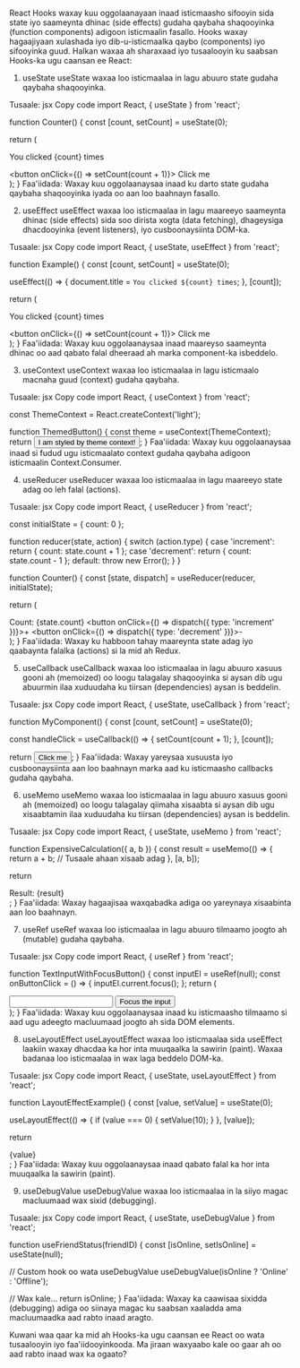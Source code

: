React Hooks waxay kuu oggolaanayaan inaad isticmaasho sifooyin sida state iyo saameynta dhinac (side effects) gudaha qaybaha shaqooyinka (function components) adigoon isticmaalin fasallo. Hooks waxay hagaajiyaan xulashada iyo dib-u-isticmaalka qaybo (components) iyo sifooyinka guud. Halkan waxaa ah sharaxaad iyo tusaalooyin ku saabsan Hooks-ka ugu caansan ee React:

1. useState
useState waxaa loo isticmaalaa in lagu abuuro state gudaha qaybaha shaqooyinka.

Tusaale:
jsx
Copy code
import React, { useState } from 'react';

function Counter() {
  const [count, setCount] = useState(0);

  return (
    <div>
      <p>You clicked {count} times</p>
      <button onClick={() => setCount(count + 1)}>
        Click me
      </button>
    </div>
  );
}
Faa'iidada: Waxay kuu oggolaanaysaa inaad ku darto state gudaha qaybaha shaqooyinka iyada oo aan loo baahnayn fasallo.




2. useEffect
useEffect waxaa loo isticmaalaa in lagu maareeyo saameynta dhinac (side effects) sida soo dirista xogta (data fetching), dhageysiga dhacdooyinka (event listeners), iyo cusboonaysiinta DOM-ka.

Tusaale:
jsx
Copy code
import React, { useState, useEffect } from 'react';

function Example() {
  const [count, setCount] = useState(0);

  useEffect(() => {
    document.title = `You clicked ${count} times`;
  }, [count]);

  return (
    <div>
      <p>You clicked {count} times</p>
      <button onClick={() => setCount(count + 1)}>
        Click me
      </button>
    </div>
  );
}
Faa'iidada: Waxay kuu oggolaanaysaa inaad maareyso saameynta dhinac oo aad qabato falal dheeraad ah marka component-ka isbeddelo.







3. useContext
useContext waxaa loo isticmaalaa in lagu isticmaalo macnaha guud (context) gudaha qaybaha.

Tusaale:
jsx
Copy code
import React, { useContext } from 'react';

const ThemeContext = React.createContext('light');

function ThemedButton() {
  const theme = useContext(ThemeContext);
  return <button className={theme}>I am styled by theme context!</button>;
}
Faa'iidada: Waxay kuu oggolaanaysaa inaad si fudud ugu isticmaalato context gudaha qaybaha adigoon isticmaalin Context.Consumer.








4. useReducer
useReducer waxaa loo isticmaalaa in lagu maareeyo state adag oo leh falal (actions).

Tusaale:
jsx
Copy code
import React, { useReducer } from 'react';

const initialState = { count: 0 };

function reducer(state, action) {
  switch (action.type) {
    case 'increment':
      return { count: state.count + 1 };
    case 'decrement':
      return { count: state.count - 1 };
    default:
      throw new Error();
  }
}

function Counter() {
  const [state, dispatch] = useReducer(reducer, initialState);

  return (
    <div>
      Count: {state.count}
      <button onClick={() => dispatch({ type: 'increment' })}>+</button>
      <button onClick={() => dispatch({ type: 'decrement' })}>-</button>
    </div>
  );
}
Faa'iidada: Waxay ku habboon tahay maareynta state adag iyo qaabaynta falalka (actions) si la mid ah Redux.









5. useCallback
useCallback waxaa loo isticmaalaa in lagu abuuro xasuus gooni ah (memoized) oo loogu talagalay shaqooyinka si aysan dib ugu abuurmin ilaa xuduudaha ku tiirsan (dependencies) aysan is beddelin.

Tusaale:
jsx
Copy code
import React, { useState, useCallback } from 'react';

function MyComponent() {
  const [count, setCount] = useState(0);

  const handleClick = useCallback(() => {
    setCount(count + 1);
  }, [count]);

  return <button onClick={handleClick}>Click me</button>;
}
Faa'iidada: Waxay yareysaa xusuusta iyo cusboonaysiinta aan loo baahnayn marka aad ku isticmaasho callbacks gudaha qaybaha.





6. useMemo
useMemo waxaa loo isticmaalaa in lagu abuuro xasuus gooni ah (memoized) oo loogu talagalay qiimaha xisaabta si aysan dib ugu xisaabtamin ilaa xuduudaha ku tiirsan (dependencies) aysan is beddelin.

Tusaale:
jsx
Copy code
import React, { useState, useMemo } from 'react';

function ExpensiveCalculation({ a, b }) {
  const result = useMemo(() => {
    return a + b; // Tusaale ahaan xisaab adag
  }, [a, b]);

  return <div>Result: {result}</div>;
}
Faa'iidada: Waxay hagaajisaa waxqabadka adiga oo yareynaya xisaabinta aan loo baahnayn.









7. useRef
useRef waxaa loo isticmaalaa in lagu abuuro tilmaamo joogto ah (mutable) gudaha qaybaha.

Tusaale:
jsx
Copy code
import React, { useRef } from 'react';

function TextInputWithFocusButton() {
  const inputEl = useRef(null);
  const onButtonClick = () => {
    inputEl.current.focus();
  };
  return (
    <div>
      <input ref={inputEl} type="text" />
      <button onClick={onButtonClick}>Focus the input</button>
    </div>
  );
}
Faa'iidada: Waxay kuu oggolaanaysaa inaad ku isticmaasho tilmaamo si aad ugu adeegto macluumaad joogto ah sida DOM elements.

8. useLayoutEffect
useLayoutEffect waxaa loo isticmaalaa sida useEffect laakiin waxay dhacdaa ka hor inta muuqaalka la sawirin (paint). Waxaa badanaa loo isticmaalaa in wax laga beddelo DOM-ka.

Tusaale:
jsx
Copy code
import React, { useState, useLayoutEffect } from 'react';

function LayoutEffectExample() {
  const [value, setValue] = useState(0);

  useLayoutEffect(() => {
    if (value === 0) {
      setValue(10);
    }
  }, [value]);

  return <div>{value}</div>;
}
Faa'iidada: Waxay kuu oggolaanaysaa inaad qabato falal ka hor inta muuqaalka la sawirin (paint).

9. useDebugValue
useDebugValue waxaa loo isticmaalaa in la siiyo magac macluumaad wax sixid (debugging).

Tusaale:
jsx
Copy code
import React, { useState, useDebugValue } from 'react';

function useFriendStatus(friendID) {
  const [isOnline, setIsOnline] = useState(null);

  // Custom hook oo wata useDebugValue
  useDebugValue(isOnline ? 'Online' : 'Offline');

  // Wax kale...
  return isOnline;
}
Faa'iidada: Waxay ka caawisaa sixidda (debugging) adiga oo siinaya magac ku saabsan xaaladda ama macluumaadka aad rabto inaad aragto.

Kuwani waa qaar ka mid ah Hooks-ka ugu caansan ee React oo wata tusaalooyin iyo faa'iidooyinkooda. Ma jiraan waxyaabo kale oo gaar ah oo aad rabto inaad wax ka ogaato?






